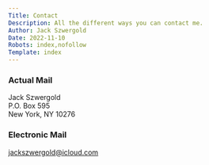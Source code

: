 ```yaml
---
Title: Contact
Description: All the different ways you can contact me.
Author: Jack Szwergold
Date: 2022-11-10
Robots: index,nofollow
Template: index
---
```


### Actual Mail
Jack Szwergold  
P.O. Box 595  
New York, NY 10276

### Electronic Mail
[jackszwergold@icloud.com](mailto:jackszwergold@icloud.com?Subject=Preworn%20Website%20Query)
